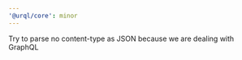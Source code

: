 ```yaml
---
'@urql/core': minor
---
```


Try to parse no content-type as JSON because we are dealing with GraphQL
